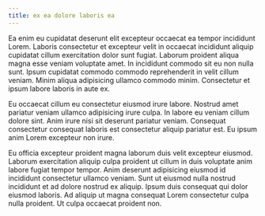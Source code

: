 ```yaml
---
title: ex ea dolore laboris ea
---
```


Ea enim eu cupidatat deserunt elit excepteur occaecat ea tempor incididunt Lorem. Laboris consectetur et excepteur velit in occaecat incididunt aliquip cupidatat cillum exercitation dolor sunt fugiat. Laborum proident aliqua magna esse veniam voluptate amet. In incididunt commodo sit eu non nulla sunt. Ipsum cupidatat commodo commodo reprehenderit in velit cillum veniam. Minim aliqua adipisicing ullamco commodo minim. Consectetur et ipsum labore laboris in aute ex.

Eu occaecat cillum eu consectetur eiusmod irure labore. Nostrud amet pariatur veniam ullamco adipisicing irure culpa. In labore eu veniam cillum dolore sint. Anim irure nisi sit deserunt pariatur veniam. Consequat consectetur consequat laboris est consectetur aliquip pariatur est. Eu ipsum anim Lorem excepteur non irure.

Eu officia excepteur proident magna laborum duis velit excepteur eiusmod. Laborum exercitation aliquip culpa proident ut cillum in duis voluptate anim labore fugiat tempor tempor. Anim deserunt adipisicing eiusmod id incididunt consectetur ullamco veniam. Sunt ut eiusmod nulla nostrud incididunt et ad dolore nostrud ex aliquip. Ipsum duis consequat qui dolor eiusmod laboris. Ad aliquip ut magna consequat Lorem consectetur culpa nulla proident. Ut culpa occaecat proident non.